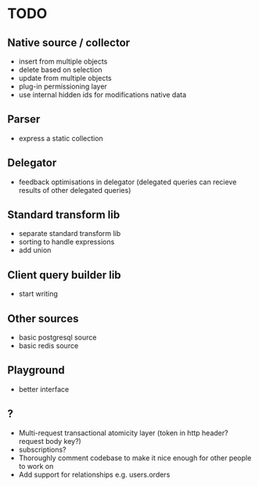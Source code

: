 # TODO

## Native source / collector

- insert from multiple objects
- delete based on selection
- update from multiple objects
- plug-in permissioning layer
- use internal hidden ids for modifications native data

## Parser

- express a static collection

## Delegator

- feedback optimisations in delegator (delegated queries can recieve results of other delegated queries)

## Standard transform lib

- separate standard transform lib
- sorting to handle expressions
- add union

## Client query builder lib

- start writing

## Other sources

- basic postgresql source
- basic redis source

## Playground

- better interface

## ?

- Multi-request transactional atomicity layer (token in http header? request body key?)
- subscriptions?
- Thoroughly comment codebase to make it nice enough for other people to work on
- Add support for relationships e.g. users.orders
